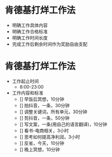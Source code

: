# 肯德基打烊工作法

 - 明确工作具体内容
 - 明确工作合格标准
 - 明确工作时间长度
 - 完成工作后剩余时间作为奖励自由支配

# 肯德基打烊工作法

- 工作起止时间
  - 8:00-23:00
- 工作内容和标准
  - [] 早饭后冥想，10分钟
  - [] 拍抖音，一条，30分钟
  - [] 调整关键词，所有单元，30分钟
  - [] 剪抖音，一条，50分钟
  - [] 写文案，一条(用自己的语言翻译)，10分钟
  - [] 看书-电商相关，3小时
  - [] 思考如何提高净利润，3小时
  - [] 反省，今天，10分钟
  - [] 晚上冥想，10分钟
